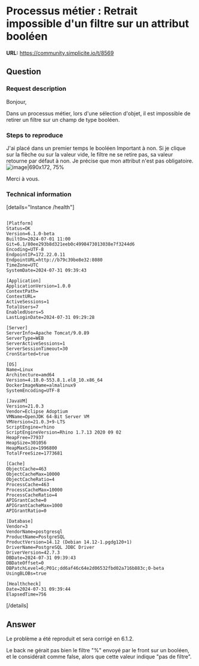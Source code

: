 # Processus métier : Retrait impossible d'un filtre sur un attribut booléen

**URL:** https://community.simplicite.io/t/8569

## Question
### Request description

Bonjour, 

Dans un processus métier, lors d'une sélection d'objet, il est impossible de retirer un filtre sur un champ de type booléen.

### Steps to reproduce

J'ai placé dans un premier temps le booléen Important à non. Si je clique sur la flèche ou sur la valeur vide, le filtre ne se retire pas, sa valeur retourne par défaut à non.
Je précise que mon attribut n'est pas obligatoire.
![image|690x172, 75%](upload://zTZ7BIilf9wvbRhGKdzkHMa9fh7.png)

Merci à vous.

### Technical information

[details="Instance /health"]
```text

[Platform]
Status=OK
Version=6.1.0-beta
BuiltOn=2024-07-01 11:00
Git=6.1/80ee293b8d321eeb0c4998473013038e7f3244d6
Encoding=UTF-8
EndpointIP=172.22.0.11
EndpointURL=http://b79c39be8e32:8080
TimeZone=UTC
SystemDate=2024-07-31 09:39:43

[Application]
ApplicationVersion=1.0.0
ContextPath=
ContextURL=
ActiveSessions=1
TotalUsers=7
EnabledUsers=5
LastLoginDate=2024-07-31 09:29:28

[Server]
ServerInfo=Apache Tomcat/9.0.89
ServerType=WEB
ServerActiveSessions=1
ServerSessionTimeout=30
CronStarted=true

[OS]
Name=Linux
Architecture=amd64
Version=4.18.0-553.8.1.el8_10.x86_64
DockerImageName=almalinux9
SystemEncoding=UTF-8

[JavaVM]
Version=21.0.3
Vendor=Eclipse Adoptium
VMName=OpenJDK 64-Bit Server VM
VMVersion=21.0.3+9-LTS
ScriptEngine=rhino
ScriptEngineVersion=Rhino 1.7.13 2020 09 02
HeapFree=77937
HeapSize=301056
HeapMaxSize=1996800
TotalFreeSize=1773681

[Cache]
ObjectCache=463
ObjectCacheMax=10000
ObjectCacheRatio=4
ProcessCache=463
ProcessCacheMax=10000
ProcessCacheRatio=4
APIGrantCache=0
APIGrantCacheMax=1000
APIGrantRatio=0

[Database]
Vendor=3
VendorName=postgresql
ProductName=PostgreSQL
ProductVersion=14.12 (Debian 14.12-1.pgdg120+1)
DriverName=PostgreSQL JDBC Driver
DriverVersion=42.7.3
DBDate=2024-07-31 09:39:43
DBDateOffset=0
DBPatchLevel=6;P01c;dd6af46c64e2d06532fbd02a716b883c;0-beta
UsingBLOBs=true

[Healthcheck]
Date=2024-07-31 09:39:44
ElapsedTime=756

```
[/details]

## Answer
Le problème a été reproduit et sera corrigé en 6.1.2.

Le back ne gérait pas bien le filtre "%" envoyé par le front sur un booléen, et le considérait comme false, alors que cette valeur indique "pas de filtre".
